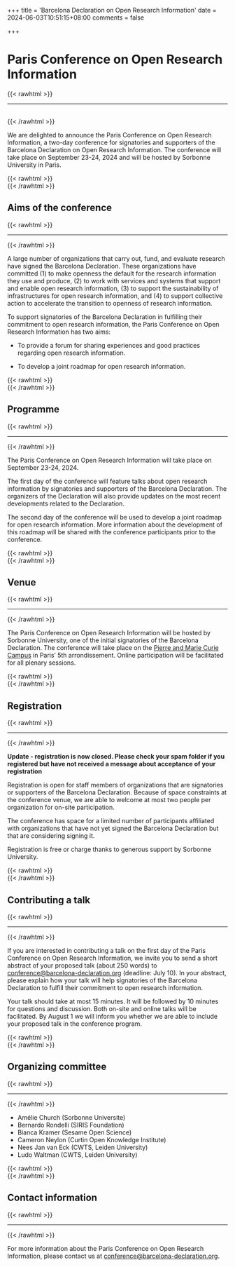 +++
title = 'Barcelona Declaration on Open Research Information'
date = 2024-06-03T10:51:15+08:00
comments = false

+++

# Paris Conference on Open Research Information
{{< rawhtml >}}
<hr class="small">
</br>
{{< /rawhtml >}}


We are delighted to announce the Paris Conference on Open Research Information, a two-day conference for signatories and supporters of the Barcelona Declaration on Open Research Information. The conference will take place on September 23-24, 2024 and will be hosted by Sorbonne University in Paris.

{{< rawhtml >}}
</br>
{{< /rawhtml >}}
## Aims of the conference
{{< rawhtml >}}
<hr class="small">
{{< /rawhtml >}}

A large number of organizations that carry out, fund, and evaluate research have signed the Barcelona Declaration. These organizations have committed (1) to make openness the default for the research information they use and produce, (2) to work with services and systems that support and enable open research information, (3) to support the sustainability of infrastructures for open research information, and (4) to support collective action to accelerate the transition to openness of research information.

To support signatories of the Barcelona Declaration in fulfilling their commitment to open research information, the Paris Conference on Open Research Information has two aims:

* To provide a forum for sharing experiences and good practices regarding open research information.

* To develop a joint roadmap for open research information.

{{< rawhtml >}}
</br>
{{< /rawhtml >}}
## Programme
{{< rawhtml >}}
<hr class="small">
{{< /rawhtml >}}

The Paris Conference on Open Research Information will take place on September 23-24, 2024.

The first day of the conference will feature talks about open research information by signatories and supporters of the Barcelona Declaration. The organizers of the Declaration will also provide updates on the most recent developments related to the Declaration.

The second day of the conference will be used to develop a joint roadmap for open research information. More information about the development of this roadmap will be shared with the conference participants prior to the conference.

{{< rawhtml >}}
</br>
{{< /rawhtml >}}
## Venue
{{< rawhtml >}}
<hr class="small">
{{< /rawhtml >}}

The Paris Conference on Open Research Information will be hosted by Sorbonne University, one of the initial signatories of the Barcelona Declaration. The conference will take place on the [Pierre and Marie Curie Campus](https://maps.app.goo.gl/pHiBfZG28G5T4x6h7) in Paris’ 5th arrondissement. Online participation will be facilitated for all plenary sessions.

{{< rawhtml >}}
</br>
{{< /rawhtml >}}
## Registration
{{< rawhtml >}}
<hr class="small">
{{< /rawhtml >}}

**Update - registration is now closed. Please check your spam folder if you registered but have not received a message about acceptance of your registration**  

Registration is open for staff members of organizations that are signatories or supporters of the Barcelona Declaration. Because of space constraints at the conference venue, we are able to welcome at most two people per organization for on-site participation.

The conference has space for a limited number of participants affiliated with organizations that have not yet signed the Barcelona Declaration but that are considering signing it. 

Registration is free or charge thanks to generous support by Sorbonne University. 

{{< rawhtml >}}
</br>
{{< /rawhtml >}}
## Contributing a talk
{{< rawhtml >}}
<hr class="small">
{{< /rawhtml >}}

If you are interested in contributing a talk on the first day of the Paris Conference on Open Research Information, we invite you to send a short abstract of your proposed talk (about 250 words) to [conference@barcelona-declaration.org](mailto:conference@barcelona-declaration.org) (deadline: July 10). In your abstract, please explain how your talk will help signatories of the Barcelona Declaration to fulfill their commitment to open research information.

Your talk should take at most 15 minutes. It will be followed by 10 minutes for questions and discussion. Both on-site and online talks will be facilitated. By August 1 we will inform you whether we are able to include your proposed talk in the conference program.

{{< rawhtml >}}
</br>
{{< /rawhtml >}}
## Organizing committee
{{< rawhtml >}}
<hr class="small">
{{< /rawhtml >}}

* Amélie Church (Sorbonne Universite)
* Bernardo Rondelli (SIRIS Foundation)
* Bianca Kramer (Sesame Open Science)
* Cameron Neylon (Curtin Open Knowledge Institute)
* Nees Jan van Eck (CWTS, Leiden University)
* Ludo Waltman (CWTS, Leiden University)

{{< rawhtml >}}
</br>
{{< /rawhtml >}}
## Contact information
{{< rawhtml >}}
<hr class="small">
{{< /rawhtml >}}

For more information about the Paris Conference on Open Research Information, please contact us at [conference@barcelona-declaration.org](mailto:conference@barcelona-declaration.org).